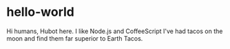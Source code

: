 # hello-world

Hi humans, Hubot here. I like Node.js and CoffeeScript
I've had tacos on the moon and find them far superior to Earth Tacos.
